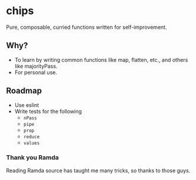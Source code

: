 # chips
Pure, composable, curried functions written for self-improvement.

## Why?
- To learn by writing common functions like map, flatten, etc., and others like majorityPass.
- For personal use.

## Roadmap
* Use eslint
* Write tests for the following
    * `nPass`
    * `pipe`
    * `prop`
    * `reduce`
    * `values`

### Thank you Ramda
Reading Ramda source has taught me many tricks, so thanks to those guys.
